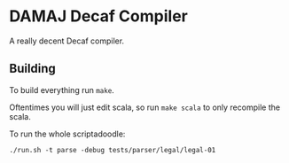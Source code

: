 # DAMAJ Decaf Compiler

A really decent Decaf compiler.

## Building
To build everything run `make`.

Oftentimes you will just edit scala, so run `make scala` to only recompile the scala.

To run the whole scriptadoodle:
```
./run.sh -t parse -debug tests/parser/legal/legal-01
```

